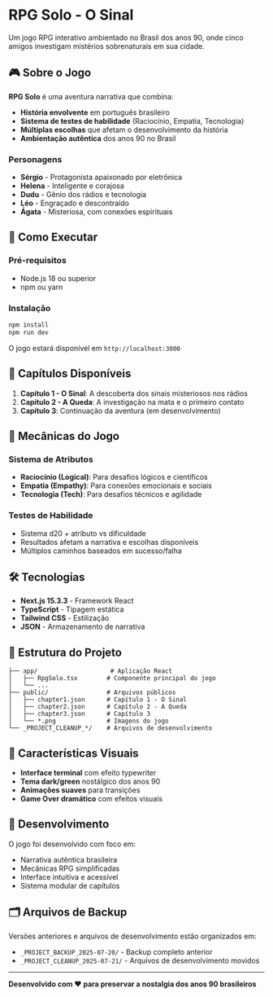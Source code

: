 # RPG Solo - O Sinal

Um jogo RPG interativo ambientado no Brasil dos anos 90, onde cinco amigos investigam mistérios sobrenaturais em sua cidade.

## 🎮 Sobre o Jogo

**RPG Solo** é uma aventura narrativa que combina:
- **História envolvente** em português brasileiro
- **Sistema de testes de habilidade** (Raciocínio, Empatia, Tecnologia)
- **Múltiplas escolhas** que afetam o desenvolvimento da história
- **Ambientação autêntica** dos anos 90 no Brasil

### Personagens
- **Sérgio** - Protagonista apaixonado por eletrônica
- **Helena** - Inteligente e corajosa
- **Dudu** - Gênio dos rádios e tecnologia
- **Léo** - Engraçado e descontraído
- **Ágata** - Misteriosa, com conexões espirituais

## 🚀 Como Executar

### Pré-requisitos
- Node.js 18 ou superior
- npm ou yarn

### Instalação
```bash
npm install
npm run dev
```

O jogo estará disponível em `http://localhost:3000`

## 📖 Capítulos Disponíveis

1. **Capítulo 1 - O Sinal**: A descoberta dos sinais misteriosos nos rádios
2. **Capítulo 2 - A Queda**: A investigação na mata e o primeiro contato
3. **Capítulo 3**: Continuação da aventura (em desenvolvimento)

## 🎯 Mecânicas do Jogo

### Sistema de Atributos
- **Raciocínio (Logical)**: Para desafios lógicos e científicos
- **Empatia (Empathy)**: Para conexões emocionais e sociais  
- **Tecnologia (Tech)**: Para desafios técnicos e agilidade

### Testes de Habilidade
- Sistema d20 + atributo vs dificuldade
- Resultados afetam a narrativa e escolhas disponíveis
- Múltiplos caminhos baseados em sucesso/falha

## 🛠 Tecnologias

- **Next.js 15.3.3** - Framework React
- **TypeScript** - Tipagem estática
- **Tailwind CSS** - Estilização
- **JSON** - Armazenamento de narrativa

## 📁 Estrutura do Projeto

```
├── app/                    # Aplicação React
│   ├── RpgSolo.tsx        # Componente principal do jogo
│   └── ...
├── public/                # Arquivos públicos
│   ├── chapter1.json      # Capítulo 1 - O Sinal
│   ├── chapter2.json      # Capítulo 2 - A Queda
│   ├── chapter3.json      # Capítulo 3
│   └── *.png              # Imagens do jogo
└── _PROJECT_CLEANUP_*/    # Arquivos de desenvolvimento
```

## 🎨 Características Visuais

- **Interface terminal** com efeito typewriter
- **Tema dark/green** nostálgico dos anos 90
- **Animações suaves** para transições
- **Game Over dramático** com efeitos visuais

## 📝 Desenvolvimento

O jogo foi desenvolvido com foco em:
- Narrativa autêntica brasileira
- Mecânicas RPG simplificadas
- Interface intuitiva e acessível
- Sistema modular de capítulos

## 🗂 Arquivos de Backup

Versões anteriores e arquivos de desenvolvimento estão organizados em:
- `_PROJECT_BACKUP_2025-07-20/` - Backup completo anterior
- `_PROJECT_CLEANUP_2025-07-21/` - Arquivos de desenvolvimento movidos

---

**Desenvolvido com ❤️ para preservar a nostalgia dos anos 90 brasileiros**
